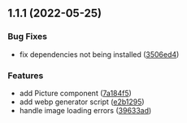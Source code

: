 ## 1.1.1 (2022-05-25)


### Bug Fixes

* fix dependencies not being installed ([3506ed4](https://github.com/MarceloDJunior/react-optimized-images/commit/3506ed43d74e1f97d8887de46fba03dc0b2f0367))


### Features

* add Picture component ([7a184f5](https://github.com/MarceloDJunior/react-optimized-images/commit/7a184f52b1167c33d3d6199411c31f799fca0a56))
* add webp generator script ([e2b1295](https://github.com/MarceloDJunior/react-optimized-images/commit/e2b129530d6aa2ac903d756c9ff395f2e7804cd7))
* handle image loading errors ([39633ad](https://github.com/MarceloDJunior/react-optimized-images/commit/39633ad5624106eea9be8d1dd768e4055936568b))




